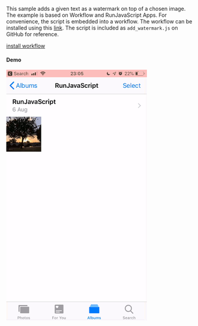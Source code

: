 This sample adds a given text as a watermark on top of a chosen image. The example is based on Workflow and RunJavaScript Apps. For convenience, the script is embedded into a workflow. The workflow can be installed using this [link][1]. The script is included as `add_watermark.js` on GitHub for reference.

[install workflow][1]

[1]: https://www.icloud.com/shortcuts/beae98b2379e4c089f50acdf60e2173a

#### Demo
![Watermark Demo](watermark_anim.gif)

